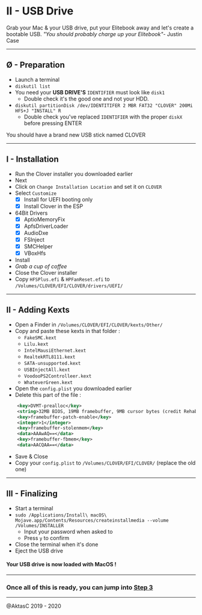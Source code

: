 # II - USB Drive

Grab your Mac & your USB drive, put your Elitebook away and let's create a bootable USB.
_"You should probably charge up your Elitebook"_- Justin Case

---

## Ø - Preparation

- Launch a terminal
- `diskutil list`
- You need your **USB DRIVE'S** `IDENTIFIER` must look like `disk1`
  - Double check it's the good one and not your HDD.
- `diskutil partitionDisk /dev/IDENTITIFER 2 MBR FAT32 "CLOVER" 200Mi HFS+J "INSTALL" R`
  - Double check you've replaced `IDENTIFIER` with the proper `diskX` before pressing ENTER

You should have a brand new USB stick named CLOVER

---

## I - Installation

- Run the Clover installer you downloaded earlier
- Next
- Click on `Change Installation Location` and set it on `CLOVER`
- Select `Customize`
  - [x] Install for UEFI booting only
  - [x] Install Clover in the ESP
- 64Bit Drivers
  - [x] AptioMemoryFix
  - [x] ApfsDriverLoader
  - [x] AudioDxe
  - [x] FSInject
  - [x] SMCHelper
  - [x] VBoxHfs
- Install
- _Grab a cup of coffee_
- Close the Clover installer
- Copy `HFSPlus.efi` & `HPFanReset.efi` to `/Volumes/CLOVER/EFI/CLOVER/drivers/UEFI/`

---

## II - Adding Kexts

- Open a Finder in `/Volumes/CLOVER/EFI/CLOVER/kexts/Other/`
- Copy and paste these kexts in that folder :
  - `FakeSMC.kext`
  - `Lilu.kext`
  - `IntelMausiEthernet.kext`
  - `RealtekRTL8111.kext`
  - `SATA-unsupported.kext`
  - `USBInjectAll.kext`
  - `VoodooPS2Controlleer.kext`
  - `WhateverGreen.kext`
- Open the `config.plist` you downloaded earlier
- Delete this part of the file :

```XML
    <key>DVMT-prealloc</key>
    <string>32MB BIOS, 19MB framebuffer, 9MB cursor bytes (credit RehabMan)</string>
    <key>framebuffer-patch-enable</key>
    <integer>1</integer>
    <key>framebuffer-stolenmem</key>
    <data>AAAwAQ==</data>
    <key>framebuffer-fbmem</key>
    <data>AACQAA==</data>
```

  - Save & Close
- Copy your `config.plist` to `/Volumes/CLOVER/EFI/CLOVER/` (replace the old one)

---

## III - Finalizing

- Start a terminal
- `sudo /Applications/Install\ macOS\ Mojave.app/Contents/Resources/createinstallmedia --volume /Volumes/INSTALLER`
  - Input your password when asked to
  - Press `y` to confirm
- Close the terminal when it's done
- Eject the USB drive

#### Your USB drive is now loaded with MacOS !

---

### Once all of this is ready, you can jump into [Step 3](three.md)

---

@AktasC
2019 - 2020
